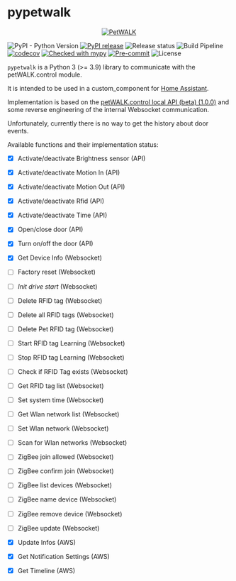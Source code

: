 # pypetwalk

<p align="center">
    <a href="https://www.petwalk.at" target="_blank"><img src="https://www.petwalk.at/downloads_public/press/pics/petWALK-logo_(en).jpg" alt="PetWALK" /></a>
</p>

![PyPI - Python Version](https://img.shields.io/pypi/pyversions/pypetwalk?logo=python)
[![PyPI release](https://img.shields.io/pypi/v/pypetwalk)](https://pypi.org/project/pypetwalk/)
![Release status](https://img.shields.io/pypi/status/pypetwalk)
![Build Pipeline](https://img.shields.io/github/workflow/status/p0l0/pypetwalk/CI)
[![codecov](https://codecov.io/gh/p0l0/pypetwalk/branch/main/graph/badge.svg?token=V5C2O6SK2O)](https://codecov.io/gh/p0l0/pypetwalk)
[![Checked with mypy](http://www.mypy-lang.org/static/mypy_badge.svg)](http://mypy-lang.org/)
[![Pre-commit](https://img.shields.io/badge/pre--commit-enabled-brightgreen?logo=pre-commit&logoColor=f8b424)](https://github.com/pre-commit/pre-commit)
![License](https://img.shields.io/github/license/p0l0/pypetwalk)

`pypetwalk` is a Python 3 (>= 3.9) library to communicate with the petWALK.control module.

It is intended to be used in a custom_component for [Home Assistant](https://www.home-assistant.io/).

Implementation is based on the [petWALK.control local API (beta) (1.0.0)](https://control.petwalk.solutions/doc/api/) and some reverse engineering of the internal Websocket communication.

Unfortunately, currently there is no way to get the history about door events.

Available functions and their implementation status:

- [x] Activate/deactivate Brightness sensor (API)
- [x] Activate/deactivate Motion In (API)
- [x] Activate/deactivate Motion Out (API)
- [x] Activate/deactivate Rfid (API)
- [x] Activate/deactivate Time (API)
- [x] Open/close door (API)
- [x] Turn on/off the door (API)
- [x] Get Device Info (Websocket)
- [ ] Factory reset (Websocket)
- [ ] _Init drive start_ (Websocket)
- [ ] Delete RFID tag (Websocket)
- [ ] Delete all RFID tags (Websocket)
- [ ] Delete Pet RFID tag (Websocket)
- [ ] Start RFID tag Learning (Websocket)
- [ ] Stop RFID tag Learning (Websocket)
- [ ] Check if RFID Tag exists (Websocket)
- [ ] Get RFID tag list (Websocket)
- [ ] Set system time (Websocket)
- [ ] Get Wlan network list (Websocket)
- [ ] Set Wlan network (Websocket)
- [ ] Scan for Wlan networks (Websocket)
- [ ] ZigBee join allowed (Websocket)
- [ ] ZigBee confirm join (Websocket)
- [ ] ZigBee list devices (Websocket)
- [ ] ZigBee name device (Websocket)
- [ ] ZigBee remove device (Websocket)
- [ ] ZigBee update (Websocket)
- [x] Update Infos (AWS)
- [x] Get Notification Settings (AWS)
- [x] Get Timeline (AWS)


